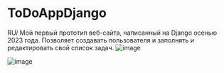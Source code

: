 # ToDoAppDjango
RU/ Мой первый прототип веб-сайта, написанный на Django осенью 2023 года. Позволяет создавать пользователя и заполнять и редактировать свой список задач.
![image](https://github.com/user-attachments/assets/cde9bfae-d12e-4c82-8f32-9868725c11d2)

![image](https://github.com/user-attachments/assets/9589b658-3d96-43bd-914a-a032df61cd52)

